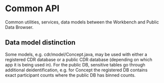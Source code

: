 # Common API

Common utilities, services, data models between the Workbench and Public Data Browser.

## Data model distinction

Some models, e.g. cdr/model/Concept.java, may be used with either a registered CDR
database or a public CDR database (depending on which app it is being used in). For the
public DB, sensitive tables go through additional deidentification, e.g. for Concept the
registered DB contains exact participant counts where the public DB has binned counts. 
